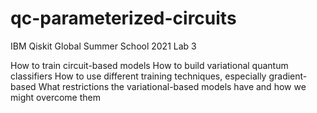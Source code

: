 # qc-parameterized-circuits

IBM Qiskit Global Summer School 2021 Lab 3

How to train circuit-based models
How to build variational quantum classifiers
How to use different training techniques, especially gradient-based
What restrictions the variational-based models have and how we might overcome them

